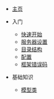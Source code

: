 * [主页](/zh-cn/)
* 入门

    * [快速开始](zh-cn/quickStart.md)
    * [服务器设置](zh-cn/serverSetting.md)
    * [目录结构](zh-cn/dirStructure.md)
    * [配置](zh-cn/configure.md)
    * [框架错误码](zh-cn/errorCode.md)
    
* 基础知识

    * [模型类](zh-cn/model.md)
